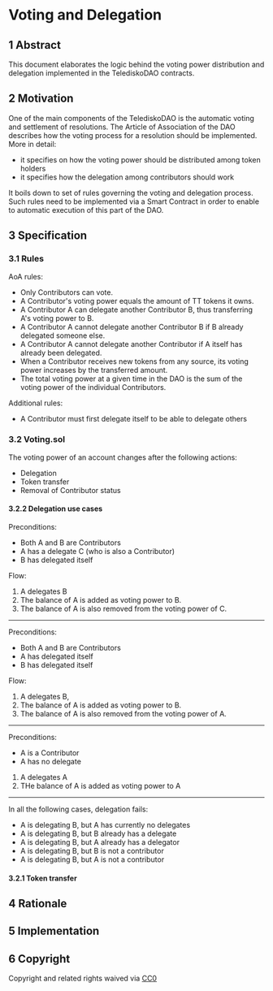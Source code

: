 # Voting and Delegation

## 1 Abstract

This document elaborates the logic behind the voting power distribution and delegation implemented in the TelediskoDAO contracts.

## 2 Motivation

One of the main components of the TelediskoDAO is the automatic voting and settlement of resolutions. The Article of Association of the DAO describes how the voting process for a resolution should be implemented. More in detail:

* it specifies on how the voting power should be distributed among token holders
* it specifies how the delegation among contributors should work

It boils down to set of rules governing the voting and delegation process. Such rules need to be implemented via a Smart Contract in order to enable to automatic execution of this part of the DAO. 
## 3 Specification
### 3.1 Rules
AoA rules:
* Only Contributors can vote.
* A Contributor's voting power equals the amount of TT tokens it owns.
* A Contributor A can delegate another Contributor B, thus transferring A's voting power to B.
* A Contributor A cannot delegate another Contributor B if B already delegated someone else.
* A Contributor A cannot delegate another Contributor if A itself has already been delegated.
* When a Contributor receives new tokens from any source, its voting power increases by the transferred amount.
* The total voting power at a given time in the DAO is the sum of the voting power of the individual Contributors.

Additional rules:
* A Contributor must first delegate itself to be able to delegate others

### 3.2 Voting.sol
The voting power of an account changes after the following actions:
* Delegation
* Token transfer
* Removal of Contributor status

#### 3.2.2 Delegation use cases
Preconditions: 
* Both A and B are Contributors
* A has a delegate C (who is also a Contributor)
* B has delegated itself

Flow:
1. A delegates B
2. The balance of A is added as voting power to B.
3. The balance of A is also removed from the voting power of C.
---
Preconditions:
* Both A and B are Contributors
* A has delegated itself
* B has delegated itself

Flow:
1. A delegates B, 
2. The balance of A is added as voting power to B.
3. The balance of A is also removed from the voting power of A.
---
Preconditions:
* A is a Contributor
* A has no delegate

1. A delegates A
2. THe balance of A is added as voting power to A
---
In all the following cases, delegation fails:
* A is delegating B, but A has currently no delegates
* A is delegating B, but B already has a delegate
* A is delegating B, but A already has a delegator
* A is delegating B, but B is not a contributor
* A is delegating B, but A is not a contributor
#### 3.2.1 Token transfer
## 4 Rationale

<!-- The rationale fleshes out the specification by describing what motivated
the design and why particular design decisions were made. It should describe
alternate designs that were considered and related work, e.g. how the feature
is supported in other languages. The rationale may also provide evidence of
consensus within the community, and should discuss important objections or
concerns raised during discussion.-->

## 5 Implementation

<!--The implementations must be completed before any TIP is given status
"stable", but it need not be completed before the TIP is accepted. While there
is merit to the approach of reaching consensus on the TIP and rationale before
writing code, the principle of "rough consensus and running code" is still
useful when it comes to resolving many discussions of API details.-->

## 6 Copyright

<!--All TIPs MUST be released to the public domain.-->

Copyright and related rights waived via
[CC0](https://creativecommons.org/publicdomain/zero/1.0/)